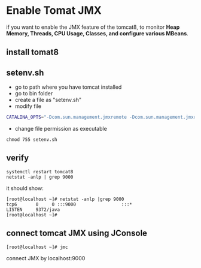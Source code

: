# Enable Tomat JMX

if you want to enable the JMX feature of the tomcat8, to monitor <b>Heap Memory, Threads, CPU Usage, Classes, and configure various MBeans</b>.

## install tomat8

## setenv.sh

* go to path where you have tomcat installed
* go to bin folder
* create a file as "setenv.sh"
* modify file

```bash
CATALINA_OPTS="-Dcom.sun.management.jmxremote -Dcom.sun.management.jmxremote.port=9000 -Dcom.sun.management.jmxremote.ssl=false -Dcom.sun.management.jmxremote.authenticate=false"
```
* change file permission as executable

```
chmod 755 setenv.sh
```

## verify
```
systemctl restart tomcat8
netstat -anlp | grep 9000
```
it should show:

```
[root@localhost ~]# netstat -anlp |grep 9000
tcp6       0     0 :::9000                 :::*                   LISTEN     9372/java
[root@localhost ~]#
```

## connect tomcat JMX using JConsole
```
[root@localhost ~]# jmc
```
connect JMX by localhost:9000